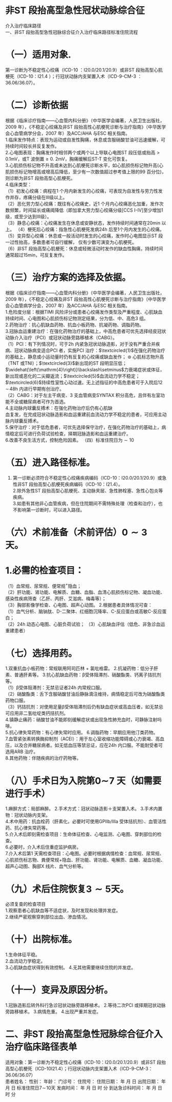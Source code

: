 # 非ST 段抬高型急性冠状动脉综合征  
介入治疗临床路径  
一、非ST 段抬高型急性冠脉综合征介入治疗临床路径标准住院流程  
# （一）适用对象.  
第一诊断为不稳定性心绞痛（ICD-10 ：I20.0/20.1/20.9）或非ST 段抬高型心肌梗死（ICD-10：I21.4 ）；行冠状动脉内支架置入术（ICD-9-CM-3 ：36.06/36.07）。  
# （二）诊断依据  
根据《临床诊疗指南——心血管内科分册》（中华医学会编著，人民卫生出版社，2009 年），《不稳定心绞痛及非ST 段抬高性心肌梗死诊断与治疗指南》（中华医学会心血管病学分会，2007 年）及ACC/AHA 与ESC 相关指南。  
1.临床发作特点：表现为运动或自发性胸痛，休息或含服硝酸甘油可迅速缓解，可持续时间较长并反复发作。  
2.心电图表现：胸痛发作时相邻两个或两个以上导联心电图ST 段压低或抬高${>}0.1\mathrm{mV}$，或T 波倒置${\geqslant}0.\ 2\mathrm{mV}$，胸痛缓解后ST-T 变化可恢复。  
3.心肌损伤标记物不升高或未达到心肌梗死诊断水平，如心肌损伤标记物升高(心肌损伤标记物增高或增高后降低，至少有一次数值超过参考值上限的99 百分位)，则诊断为非ST 段抬高型心肌梗死。  
4.临床类型：  
（1）初发心绞痛：病程在1 个月内新发生的心绞痛，可表现为自发性与劳力性发作并存，疼痛分级在Ⅲ级以上。  
（2）恶化劳力型心绞痛：既往有心绞痛史，近1 个月内心绞痛恶化加重，发作次数频繁，时间延长或痛阈降低（即加拿大劳力型心绞痛分级[CCS I-IV]至少增加1 级，或至少达到Ⅲ级）。  
（3）静息心绞痛：心绞痛发生在休息或安静状态，发作持续时间通常在20min 以上。 （4）梗死后心绞痛：指急性心肌梗死发病24h 后至1个月内发生的心绞痛。  
（5）变异型心绞痛：休息或一般活动时发生的心绞痛，发作时心电图显示ST 段一过性抬高，多数患者可自行缓解， 仅有少数可演变为心肌梗死。  
（6）非ST 段抬高型心肌梗死：休息或轻微活动时发作的缺血性胸痛，持续时间通常超过15min，可反复发作。  
# （三）治疗方案的选择及依据。  
根据《临床诊疗指南——心血管内科分册》（中华医学会编著，人民卫生出版社，2009 年），《不稳定心绞痛及非ST 段抬高性心肌梗死诊断与治疗指南》（中华医学会心血管病学分会，2007 年）及ACC/AHA 与ESC 相关指南。  
1.危险度分层：根据TIMI 风险评分或患者心绞痛发作类型及严重程度、心肌缺血持续时间、心电图和心肌损伤标记物测定结果，分为低、中、高危3 组。  
2.药物治疗：抗心肌缺血药物、抗血小板药物、抗凝药物、调脂药物。  
3.冠脉血运重建治疗：在强化药物治疗的基础上，中高危患者可优先选择经皮冠状动脉介入治疗（PCI）或冠状动脉旁路移植术（CABG）。  
（1）PCI：有下列情况时，可于2h 内紧急冠状动脉造影，对于没有严重合并疾病、冠状动脉病变适合PCI 者，实施PCI 治疗：$\textcircled{1}$在强化药物治疗的基础上，静息或小运动量时仍有反复的心绞痛或缺血发作； $\circledcirc$ 心肌标志物升高（TNT  或TNI）；$\textcircled{3}$新出现的ST 段明显压低；$\widehat{\left(\mathrm{4}\right)}\backslash\setminus$力衰竭症状或体征，新出现或恶化的二尖瓣返流；$\textcircled{5}$血流动力学不稳定；$\textcircled{6}$持续性室性心动过速。无上述指征的中高危患者可于入院后$12\!\sim\!48\mathrm{h}$ 内进行早期有创治疗。  
（2）CABG：对于左主干病变、3 支血管病变SYNTAX 积分高危，且伴有左室功能不全或糖尿病者可作为首选。  
4.主动脉内球囊反搏术：在强化药物治疗后仍有心肌缺  
血复发，在完成冠状动脉造影和血运重建前血流动力学不稳定的患者，可应用主动脉内球囊反搏术。  
5.保守治疗：对于低危患者，可优先选择保守治疗，在强化药物治疗的基础上，病情稳定后可进行负荷试验检查，择期冠脉造影和血运重建治疗。  
6.改善不良生活方式，控制危险因素。 （四）标准住院日为${\sim}10$  
# （五）进入路径标准。  
1. 第一诊断必须符合不稳定性心绞痛疾病编码（ICD-10：I20.0/20.1/20.9）或急性非ST 段抬高型心肌梗死疾病编码（ICD-10：I21.4）。  
2.除外急性ST 段抬高型心肌梗死、主动脉夹层、急性肺栓塞、急性心包炎等疾病。  
3.如患有其他非心血管疾病，但在住院期间不需特殊处理（检查和治疗），也不影响第一诊断时，可以进入路径。  
# （六）术前准备（术前评估）${\pmb0}{\sim}{\pmb3}$ 天。  
# 1.必需的检查项目：  
（1）血常规、尿常规、便常规$^+$隐血；  
（2）肝功能、肾功能、电解质、血糖、血脂、血清心肌损伤标记物、凝血功能、感染性疾病筛查（乙肝、丙肝、艾滋病、梅毒等）；  
（3）胸部影像学检查、心电图、超声心动图。 2.根据患者具体情况可查：  
（1）血气分析、脑钠肽、D-二聚体、红细胞沉降率、C-反应蛋白或高敏C-反应蛋白；  
（2）24h 动态心电图、心脏负荷试验； （3）心肌缺血评估（低危、非急诊血运重建患者）  
# （七）选择用药。  
1.双重抗血小板药物：常规联用阿司匹林 $+$ 氯吡格雷。  2.抗凝药物：低分子肝素、普通肝素等。 3.抗心肌缺血药物：β受体阻滞剂、硝酸酯类、钙离子拮抗剂等。  
（1）β受体阻滞剂：无禁忌证者24h 内常规口服。  
（2）硝酸酯类：舌下含服硝酸甘油后静脉滴注维持，病情稳定后可改为硝酸酯类药物口服。  
（3）钙拮抗剂：对使用足量β受体阻滞剂后仍有缺血症状或高血压者，如无禁忌可应用非二氢吡啶类钙拮抗剂。  
4.镇静止痛药：硝酸甘油不能即刻缓解症状或出现急性肺充血时，可静脉注射吗啡。  
5.抗心律失常药物：有心律失常时应用。 6.调脂药物：早期应用他汀类药物。  
7.血管紧张素转换酶抑制剂（ACEI）：用于左心室收缩功能障碍或心力衰竭、高血压，以及合并糖尿病者。如无低血压等禁忌证，应在24h 内口服。不能耐受者可选用ARB 治疗。  
8.其他药物：伴随疾病的治疗药物等。  
# （八）手术日为入院第$\mathord{\mathbf{0}}\mathord{\sim}\!7$ 天（如需要进行手术）  
1.麻醉方式：局部麻醉。 2.手术方式：冠状动脉造影＋支架置入术。  3.手术内置物：冠状动脉内支架。  
4.术中用药：抗血栓药（肝素化，必要时可使用GPIIb/IIIa 受体拮抗剂）、血管活性药、抗心律失常药等。  
5.介入术后即刻需检查项目：生命体征检查、心电监测、心电图、穿刺部位的检查。  
6.必要时，介入术后住重症监护病房。  
7.介入术后第1 天需检查项目：心电图。必要时根据病情检查：血常规、尿常规、心肌损伤标志物、粪便常规$+$隐血、肝功能、肾功能、电解质、血糖、凝血功能、超声心动图、胸部X 线片、血气分析等。  
# （九）术后住院恢复$\pmb{3}{\sim}\pmb{5}$天。  
必须复查的检查项目  
1.观察患者心肌缺血等不适症状，及时发现和处理并发症。  
2.继续严密观察穿刺部位出血、渗血情况。  
# （十）出院标准。  
1.生命体征平稳。  
2.血流动力学稳定。  
3.心肌缺血症状得到有效控制。 
4.无其他需要继续住院的并发症。  
# （十一）变异及原因分析。  
1.冠脉造影后转外科行急诊冠状动脉旁路移植术。 
2.等待二次PCI 或择期冠状动脉旁路移植术。 
3.病情危重。 
4.出现严重并发症。  
# 二、非ST 段抬高型急性冠脉综合征介入治疗临床路径表单  
适用对象：第一诊断为不稳定性心绞痛（ICD-10：I20.0/20.1/20.9）或非ST 段抬高型心肌梗死（ICD-10I21.4）；行冠状动脉内支架置入术（ICD-9-CM-3：36.06/36.07）  
患者姓名：           性别：    年龄：    门诊号：       住院号：       住院日期：   年  月  日 出院日期：   年  月   日  标准住院日$7\!\sim\!10$天 发病时间：   年  月  日  时  分  到达急诊科时间：   年  月  日  时  分  

